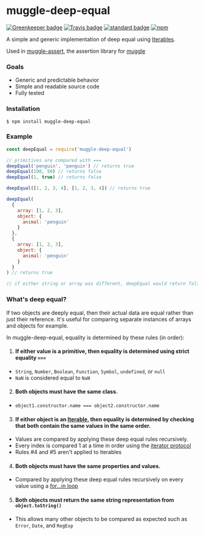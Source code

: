 # muggle-deep-equal

[![Greenkeeper badge](https://badges.greenkeeper.io/KayleePop/muggle-deep-equal.svg)](https://greenkeeper.io/) [![Travis badge](https://travis-ci.org/KayleePop/muggle-deep-equal.svg?branch=master)](https://travis-ci.org/#) [![standard badge](https://img.shields.io/badge/code_style-standard-brightgreen.svg)](https://standardjs.com) [![npm](https://img.shields.io/npm/v/muggle-deep-equal.svg)](https://www.npmjs.com/package/muggle-deep-equal)

A simple and generic implementation of deep equal using [Iterables](https://developer.mozilla.org/en-US/docs/Web/JavaScript/Reference/Iteration_protocols).

Used in [muggle-assert](https://github.com/kayleepop/muggle-assert), the assertion library for [muggle](https://github.com/kayleepop/muggle)

### Goals

- Generic and predictable behavior
- Simple and readable source code
- Fully tested

### Installation
`$ npm install muggle-deep-equal`

### Example
```js
const deepEqual = require('muggle-deep-equal')

// primitives are compared with ===
deepEqual('penguin', 'penguin') // returns true
deepEqual(100, 50) // returns false
deepEqual(1, true) // returns false

deepEqual([1, 2, 3, 4], [1, 2, 3, 4]) // returns true

deepEqual(
  {
    array: [1, 2, 3],
    object: {
      animal: 'penguin'
    }
  },
  {
    array: [1, 2, 3],
    object: {
      animal: 'penguin'
    }
  }
) // returns true

// if either string or array was different, deepEqual would return false
```
### What's deep equal?

If two objects are deeply equal, then their actual data are equal rather than just their reference. It's useful for comparing separate instances of arrays and objects for example.

In muggle-deep-equal, equality is determined by these rules (in order):

1. #### If either value is a primitive, then equality is determined using strict equality `===`
  - `String`, `Number`, `Boolean`, `Function`, `Symbol`, `undefined`, or `null`
  - `NaN` is considered equal to `NaN`
2. #### Both objects must have the same class.
  - `object1.constructor.name === object2.constructor.name`
3. #### If either object is an [Iterable](https://developer.mozilla.org/en-US/docs/Web/JavaScript/Reference/Iteration_protocols), then equality is determined by checking that both contain the same values in the same order.
  - Values are compared by applying these deep equal rules recursively.
  - Every index is compared 1 at a time in order using the [iterator protocol](https://developer.mozilla.org/en-US/docs/Web/JavaScript/Reference/Iteration_protocols#The_iterator_protocol)
  - Rules #4 and #5 aren't applied to iterables
4. #### Both objects must have the same properties and values.
  - Compared by applying these deep equal rules recursively on every value using a [for...in loop](https://developer.mozilla.org/en-US/docs/Web/JavaScript/Reference/Statements/for...in)
5. #### Both objects must return the same string representation from `object.toString()`
  - This allows many other objects to be compared as expected such as `Error`, `Date`, and `RegExp`
